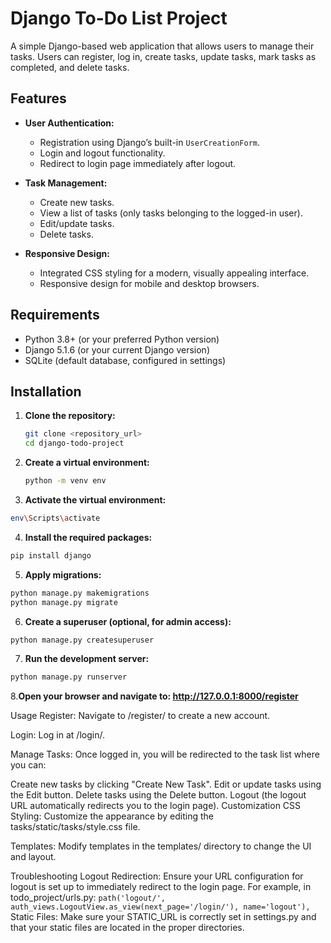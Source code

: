 # Django To-Do List Project

A simple Django-based web application that allows users to manage their tasks. Users can register, log in, create tasks, update tasks, mark tasks as completed, and delete tasks.

## Features

- **User Authentication:**
  - Registration using Django’s built-in `UserCreationForm`.
  - Login and logout functionality.
  - Redirect to login page immediately after logout.

- **Task Management:**
  - Create new tasks.
  - View a list of tasks (only tasks belonging to the logged-in user).
  - Edit/update tasks.
  - Delete tasks.

- **Responsive Design:**
  - Integrated CSS styling for a modern, visually appealing interface.
  - Responsive design for mobile and desktop browsers.

## Requirements

- Python 3.8+ (or your preferred Python version)
- Django 5.1.6 (or your current Django version)
- SQLite (default database, configured in settings)

## Installation

1. **Clone the repository:**

   ```bash
   git clone <repository_url>
   cd django-todo-project
   ```
   
2. **Create a virtual environment:**

   ```bash
   python -m venv env
   ```
   
3. **Activate the virtual environment:**

  ```bash
  env\Scripts\activate
  ```

4. **Install the required packages:**

  ```bash
  pip install django
  ```

5. **Apply migrations:**

  ```bash
 python manage.py makemigrations
 python manage.py migrate
  ```

6. **Create a superuser (optional, for admin access):**

  ```bash
  python manage.py createsuperuser
  ```

7. **Run the development server:**

  ```bash
  python manage.py runserver
  ```

8.**Open your browser and navigate to: http://127.0.0.1:8000/register**


Usage
Register:
Navigate to /register/ to create a new account.

Login:
Log in at /login/.

Manage Tasks:
Once logged in, you will be redirected to the task list where you can:

Create new tasks by clicking "Create New Task".
Edit or update tasks using the Edit button.
Delete tasks using the Delete button.
Logout (the logout URL automatically redirects you to the login page).
Customization
CSS Styling:
Customize the appearance by editing the tasks/static/tasks/style.css file.

Templates:
Modify templates in the templates/ directory to change the UI and layout.

Troubleshooting
Logout Redirection:
Ensure your URL configuration for logout is set up to immediately redirect to the login page. For example, in todo_project/urls.py:
``path('logout/', auth_views.LogoutView.as_view(next_page='/login/'), name='logout'),``
Static Files:
Make sure your STATIC_URL is correctly set in settings.py and that your static files are located in the proper directories.





